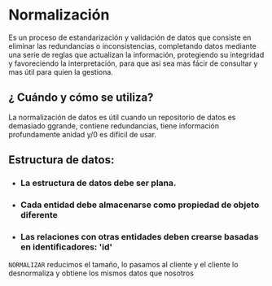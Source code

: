 # Normalización

Es un proceso de estandarización y validación de datos que consiste en eliminar las redundancias o inconsistencias, completando datos mediante una serie de reglas que actualizan la información, protegiendo su integridad y favoreciendo la interpretación, para que asi sea mas fácir de consultar y mas útil para quien la gestiona.

## ¿ Cuándo y cómo se utiliza?

La normalización de datos es útil cuando un repositorio de datos es demasiado ggrande, contiene redundancias, tiene información profundamente anidad y/0 es dificil de usar.

## Estructura de datos:

- ### La estructura de datos debe ser plana.
- ### Cada entidad debe almacenarse como propiedad de objeto diferente
- ### Las relaciones con otras entidades deben crearse basadas en identificadores: 'id'

`NORMALIZAR` reducimos el tamaño, lo pasamos al cliente y el cliente lo desnormaliza y obtiene los mismos datos que nosotros



